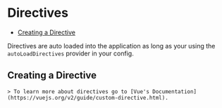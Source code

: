 # Directives

- [Creating a Directive](#creating-a-directive)

Directives are auto loaded into the application as long as your using the `autoLoadDirectives` provider in your config.

## Creating a Directive

    > To learn more about directives go to [Vue's Documentation](https://vuejs.org/v2/guide/custom-directive.html).
